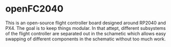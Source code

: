 # openFC2040
This is an open-source flight controller board designed around RP2040 and PX4. The goal is to keep things modular. In that attept, different subsystems of the flight controller are separated out in the schametic which allows easy swapping of different components in the schematic without too much work.
